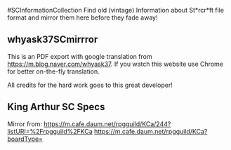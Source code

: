 #SCInformationCollection
Find old (vintage) Information about St\*rcr\*ft file format and mirror them here before they fade away!

## whyask37SCmirrror
This is an PDF export with google translation from https://m.blog.naver.com/whyask37.
If you watch this website use Chrome for better on-the-fly translation.

All credits for the hard work goes to this great developer!

## King Arthur SC Specs
Mirror from: https://m.cafe.daum.net/rpgguild/KCa/244?listURI=%2Frpgguild%2FKCa
https://m.cafe.daum.net/rpgguild/KCa?boardType=
